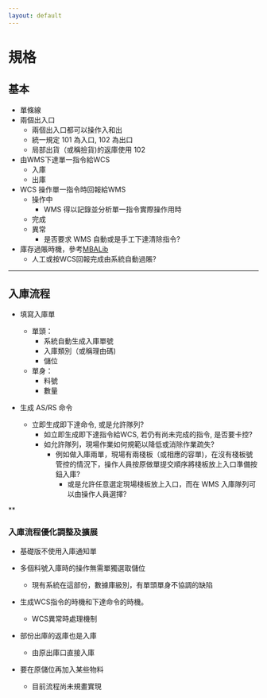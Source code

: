 ```yaml
---
layout: default
---
```

# 規格
## 基本
- 單條線
- 兩個出入口
  - 兩個出入口都可以操作入和出
  - 統一規定 101 為入口, 102 為出口
  - 局部出貨（或稱撿貨)的返庫使用 102
- 由WMS下達單一指令給WCS
  - 入庫
  - 出庫
- WCS 操作單一指令時回報給WMS
  - 操作中
    - WMS 得以記錄並分析單一指令實際操作用時
  - 完成
  - 異常
    - 是否要求 WMS 自動或是手工下達清除指令?
- 庫存過賬時機，參考[MBALib](https://wiki.mbalib.com/zh-tw/%E5%BA%93%E5%AD%98%E4%BF%A1%E6%81%AF)
  - 人工或按WCS回報完成由系統自動過賬?
  
***

## 入庫流程
- 填寫入庫單
  - 單頭：
    - 系統自動生成入庫單號
    - 入庫類別（或稱理由碼)
    - 儲位
  - 單身：
    - 料號
    - 數量
  
- 生成 AS/RS 命令
  - 立即生成即下達命令, 或是允許隊列?
    - 如立即生成即下達指令給WCS, 若仍有尚未完成的指令, 是否要卡控?
    - 如允許隊列，現場作業如何規範以降低或消除作業疏失?
      - 例如做入庫兩單，現場有兩棧板（或相應的容單)，在沒有棧板號管控的情況下，操作人員按原做單提交順序將棧板放上入口準備按鈕入庫?
        - 或是允許任意選定現場棧板放上入口，而在 WMS 入庫隊列可以由操作人員選擇?

**

### 入庫流程優化調整及擴展
- 基礎版不使用入庫通知單
- 多個料號入庫時的操作無需單獨選取儲位
  - 現有系統在這部份，數據庫級別，有單頭單身不協調的缺陷
- 生成WCS指令的時機和下達命令的時機。
  - WCS異常時處理機制


- 部份出庫的返庫也是入庫
  - 由原出庫口直接入庫
- 要在原儲位再加入某些物料
  - 目前流程尚未規畫實現


